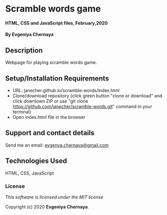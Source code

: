 # Scramble words game

#### HTML, CSS and JavaScript files, February,2020

#### By Evgeniya Chernaya

## Description

Webpage for playing scramble words game. 

## Setup/Installation Requirements

* URL: janecher.github.io/scramble-words/index.html
* Clone/download repository (click green button "clone or download" and click downlown ZIP or use "git clone https://github.com/janecher/scramble-words.git" command in your terminal)
* Open index.html file in the browser

## Support and contact details

Send me an email: evgenya.chernaya@gmail.com

## Technologies Used

HTML, CSS, JavaScript

### License

_This software is licensed under the MIT license_

Copyright (c) 2020 **Evgeniya Chernaya**.